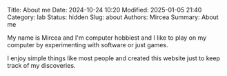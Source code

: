 Title: About me
Date: 2024-10-24 10:20
Modified: 2025-01-05 21:40
Category: lab
Status: hidden
Slug: about
Authors: Mircea
Summary: About me

My name is Mircea and I'm computer hobbiest and I like to play on my computer by experimenting with software or just games.

I enjoy simple things like most people and created this website just to keep track of my discoveries.
